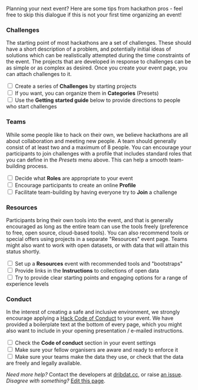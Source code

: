 Planning your next event? Here are some tips from hackathon pros - feel free to skip this dialogue if this is not your first time organizing an event!

### Challenges

The starting point of most hackathons are a set of challenges. These should have a short description of a problem, and potentially initial ideas of solutions which can be realistically attempted during the time constraints of the event. The projects that are developed in response to challenges can be as simple or as complex as desired. Once you create your event page, you can attach challenges to it.

<label><input type="checkbox"> Create a series of **Challenges** by starting projects </label><br>
<label><input type="checkbox"> If you want, you can organize them in **Categories** (Presets)  </label><br>
<label><input type="checkbox"> Use the **Getting started guide** below to provide directions to people who start challenges </label><br>

### Teams

While some people like to hack on their own, we believe hackathons are all about collaboration and meeting new people. A team should generally consist of at least two and a maximum of 8 people. You can encourage your participants to join challenges with a profile that includes standard roles that you can define in the _Presets_ menu above. This can help a smooth team-building process.

<label><input type="checkbox"> Decide what **Roles** are appropriate to your event </label><br>
<label><input type="checkbox"> Encourage participants to create an online **Profile** </label><br>
<label><input type="checkbox"> Facilitate team-building by having everyone try to **Join** a challenge </label><br>

### Resources

Participants bring their own tools into the event, and that is generally encouraged as long as the entire team can use the tools freely (preference to free, open source, cloud-based tools). You can also recommend tools or special offers using projects in a separate "Resources" event page. Teams might also want to work with open datasets, or with data that will attain this status shortly.

<label><input type="checkbox"> Set up a **Resources** event with recommended tools and "bootstraps" </label><br>
<label><input type="checkbox"> Provide links in the **Instructions** to collections of open data </label><br>
<label><input type="checkbox"> Try to provide clear starting points and engaging options for a range of experience levels </label><br>

### Conduct

In the interest of creating a safe and inclusive environment, we strongly encourage applying a [Hack Code of Conduct](https://hackcodeofconduct.org/) to your event. We have provided a boilerplate text at the bottom of every page, which you might also want to include in your opening presentation / e-mailed instructions.

<label><input type="checkbox"> Check the <b>Code of conduct</b> section in your event settings </label><br>
<label><input type="checkbox"> Make sure your fellow organisers are aware and ready to enforce it </label><br>
<label><input type="checkbox"> Make sure your teams make the data they use, or check that the data are freely and legally available. </label><br>

_Need more help?_ Contact the developers at [dribdat.cc](https://dribdat.cc/#contact), or raise [an issue](https://github.com/dribdat/dribdat/issues).
_Disagree with something?_ [Edit this page](https://github.com/dribdat/dribdat/blob/main/dribdat/templates/includes/eventstart.md).
